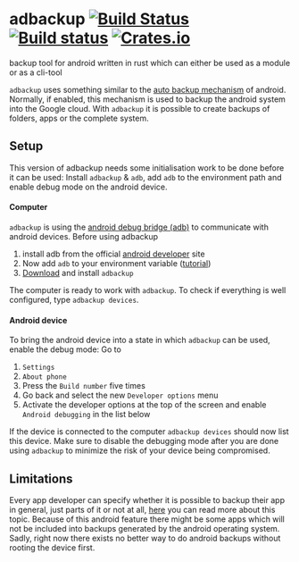 # adbackup [![Build Status](https://api.travis-ci.org/bb30/adbackup.svg?branch=master)](https://travis-ci.org/bb30/adbackup) [![Build status](https://ci.appveyor.com/api/projects/status/la91b294jegvmejw?svg=true)](https://ci.appveyor.com/project/DonatJR/adbackup) [![Crates.io](https://img.shields.io/crates/v/adbackup.svg)](https://crates.io/crates/adbackup)

backup tool for android written in rust which can either be used as a module or as a cli-tool

`adbackup` uses something similar to the 
[auto backup mechanism](https://developer.android.com/guide/topics/data/autobackup.html) of android. Normally, if 
enabled, this mechanism is used to backup the android system into the Google cloud. With `adbackup` it is possible to create backups of folders, apps or the complete system. 

## Setup
This version of adbackup needs some initialisation work to be done before it can be used: Install `adbackup` & `adb`, add `adb` to the 
environment path and enable debug mode on the android device.

#### Computer
`adbackup` is using the [android debug bridge (adb)](https://developer.android.com/studio/command-line/adb.html) to 
communicate with android devices. Before using adbackup 
1. install adb from the official 
[android developer](https://developer.android.com/studio/releases/platform-tools.html#download) site
1. Now add `adb` to your environment variable 
([tutorial](https://www.xda-developers.com/adb-fastboot-any-directory-windows-linux/))
1. [Download](https://crates.io/crates/adbackup) and install `adbackup`

The computer is ready to work with `adbackup`. To check if everything is well configured, type `adbackup devices`.

#### Android device
To bring the android device into a state in which `adbackup` can be used, enable the debug mode:
Go to 
1. `Settings`
1. `About phone`
1. Press the `Build number` five times
1. Go back and select the new `Developer options` menu
1. Activate the developer options at the top of the screen and enable `Android debugging` in the list below

If the device is connected to the computer `adbackup devices` should now list this device. Make sure to disable the debugging mode after you are done using `adbackup` to minimize the risk of your device being compromised.

## Limitations
Every app developer can specify whether it is possible to backup their app in general, just parts of it or not at all, [here](https://developer.android.com/guide/topics/data/autobackup.html) you can 
read more about this topic. Because of this android feature there might be some apps which will not be included into backups generated by the android operating system. Sadly, right now there exists no better way to do android backups without rooting the device first.  
